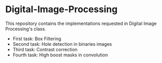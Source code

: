 # Digital-Image-Processing

This repository contains the implementations requested in Digital Image Processing's class.

* First task: Box Filtering
* Second task: Hole detection in binaries images
* Third task: Contrast correction
* Fourth task: High boost masks in convolution
